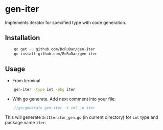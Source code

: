 # gen-iter
Implements iterator for specified type with code generation.

## Installation

```bash
    go get -u github.com/BoRuDar/gen-iter
    go install github.com/BoRuDar/gen-iter
```

## Usage
- From terminal
```bash
    gen-iter -type int -pkg iter 
```
- With go generate. Add next comment into your file:
```go
    //go:generate gen-iter -t int -p iter
```

This will generate `IntIterator_gen.go` (in current directory) for `int` type and package name `iter`.